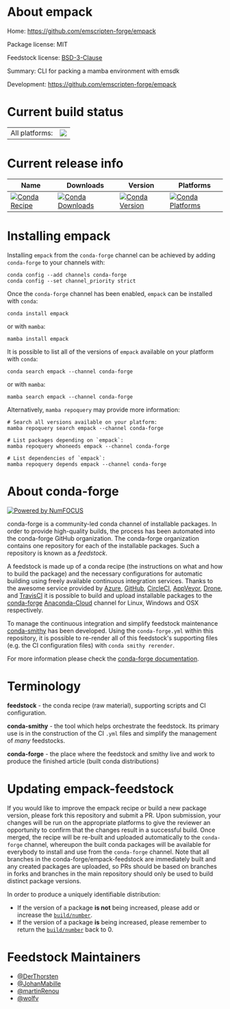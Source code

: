 About empack
============

Home: https://github.com/emscripten-forge/empack

Package license: MIT

Feedstock license: [BSD-3-Clause](https://github.com/conda-forge/empack-feedstock/blob/main/LICENSE.txt)

Summary: CLI for packing a mamba environment with emsdk

Development: https://github.com/emscripten-forge/empack

Current build status
====================


<table><tr><td>All platforms:</td>
    <td>
      <a href="https://dev.azure.com/conda-forge/feedstock-builds/_build/latest?definitionId=16200&branchName=main">
        <img src="https://dev.azure.com/conda-forge/feedstock-builds/_apis/build/status/empack-feedstock?branchName=main">
      </a>
    </td>
  </tr>
</table>

Current release info
====================

| Name | Downloads | Version | Platforms |
| --- | --- | --- | --- |
| [![Conda Recipe](https://img.shields.io/badge/recipe-empack-green.svg)](https://anaconda.org/conda-forge/empack) | [![Conda Downloads](https://img.shields.io/conda/dn/conda-forge/empack.svg)](https://anaconda.org/conda-forge/empack) | [![Conda Version](https://img.shields.io/conda/vn/conda-forge/empack.svg)](https://anaconda.org/conda-forge/empack) | [![Conda Platforms](https://img.shields.io/conda/pn/conda-forge/empack.svg)](https://anaconda.org/conda-forge/empack) |

Installing empack
=================

Installing `empack` from the `conda-forge` channel can be achieved by adding `conda-forge` to your channels with:

```
conda config --add channels conda-forge
conda config --set channel_priority strict
```

Once the `conda-forge` channel has been enabled, `empack` can be installed with `conda`:

```
conda install empack
```

or with `mamba`:

```
mamba install empack
```

It is possible to list all of the versions of `empack` available on your platform with `conda`:

```
conda search empack --channel conda-forge
```

or with `mamba`:

```
mamba search empack --channel conda-forge
```

Alternatively, `mamba repoquery` may provide more information:

```
# Search all versions available on your platform:
mamba repoquery search empack --channel conda-forge

# List packages depending on `empack`:
mamba repoquery whoneeds empack --channel conda-forge

# List dependencies of `empack`:
mamba repoquery depends empack --channel conda-forge
```


About conda-forge
=================

[![Powered by
NumFOCUS](https://img.shields.io/badge/powered%20by-NumFOCUS-orange.svg?style=flat&colorA=E1523D&colorB=007D8A)](https://numfocus.org)

conda-forge is a community-led conda channel of installable packages.
In order to provide high-quality builds, the process has been automated into the
conda-forge GitHub organization. The conda-forge organization contains one repository
for each of the installable packages. Such a repository is known as a *feedstock*.

A feedstock is made up of a conda recipe (the instructions on what and how to build
the package) and the necessary configurations for automatic building using freely
available continuous integration services. Thanks to the awesome service provided by
[Azure](https://azure.microsoft.com/en-us/services/devops/), [GitHub](https://github.com/),
[CircleCI](https://circleci.com/), [AppVeyor](https://www.appveyor.com/),
[Drone](https://cloud.drone.io/welcome), and [TravisCI](https://travis-ci.com/)
it is possible to build and upload installable packages to the
[conda-forge](https://anaconda.org/conda-forge) [Anaconda-Cloud](https://anaconda.org/)
channel for Linux, Windows and OSX respectively.

To manage the continuous integration and simplify feedstock maintenance
[conda-smithy](https://github.com/conda-forge/conda-smithy) has been developed.
Using the ``conda-forge.yml`` within this repository, it is possible to re-render all of
this feedstock's supporting files (e.g. the CI configuration files) with ``conda smithy rerender``.

For more information please check the [conda-forge documentation](https://conda-forge.org/docs/).

Terminology
===========

**feedstock** - the conda recipe (raw material), supporting scripts and CI configuration.

**conda-smithy** - the tool which helps orchestrate the feedstock.
                   Its primary use is in the construction of the CI ``.yml`` files
                   and simplify the management of *many* feedstocks.

**conda-forge** - the place where the feedstock and smithy live and work to
                  produce the finished article (built conda distributions)


Updating empack-feedstock
=========================

If you would like to improve the empack recipe or build a new
package version, please fork this repository and submit a PR. Upon submission,
your changes will be run on the appropriate platforms to give the reviewer an
opportunity to confirm that the changes result in a successful build. Once
merged, the recipe will be re-built and uploaded automatically to the
`conda-forge` channel, whereupon the built conda packages will be available for
everybody to install and use from the `conda-forge` channel.
Note that all branches in the conda-forge/empack-feedstock are
immediately built and any created packages are uploaded, so PRs should be based
on branches in forks and branches in the main repository should only be used to
build distinct package versions.

In order to produce a uniquely identifiable distribution:
 * If the version of a package **is not** being increased, please add or increase
   the [``build/number``](https://docs.conda.io/projects/conda-build/en/latest/resources/define-metadata.html#build-number-and-string).
 * If the version of a package **is** being increased, please remember to return
   the [``build/number``](https://docs.conda.io/projects/conda-build/en/latest/resources/define-metadata.html#build-number-and-string)
   back to 0.

Feedstock Maintainers
=====================

* [@DerThorsten](https://github.com/DerThorsten/)
* [@JohanMabille](https://github.com/JohanMabille/)
* [@martinRenou](https://github.com/martinRenou/)
* [@wolfv](https://github.com/wolfv/)

